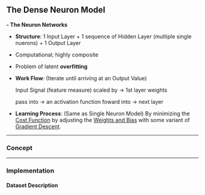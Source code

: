 ## The Dense Neuron Model

**- The Neuron Networks**
* **Structure**:
    1 Input Layer + 1 sequence of Hidden Layer (multiple single nuerons) + 1 Output Layer
* Computational; highly composite
* Problem of latent **overfitting**
* **Work Flow**: (Iterate until arriving at an Output Value)

    Input Signal (feature measure) scaled by $\to$ 1st layer weights
    
    pass into $\to$ an activation function foward into $\to$ next layer
* **Learning Process**: (Same as Single Neuron Model)
     By minimizing the <ins>Cost Function</ins> by adjusting the <ins>Weights and Bias</ins> with some variant of <ins>Gradient Descent</ins>.

   


---
### **Concept**



---

### **Implementation**

#### **Dataset Description**